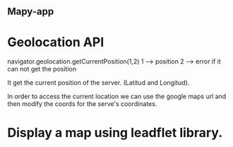 ## Mapy-app

# Geolocation API

navigator.geolocation.getCurrentPosition(1,2)
1 --> position
2 --> error if it can not get the position

It get the current position of the server.
(Latitud and Longitud).

In order to access the current location we can use the google maps url and then modify the coords for the serve's coordinates.

# Display a map using leadflet library.
